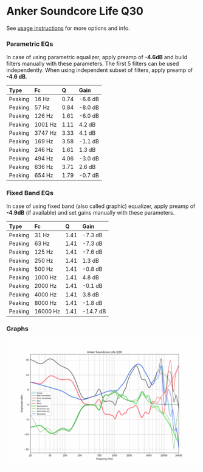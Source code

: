 # Anker Soundcore Life Q30
See [usage instructions](https://github.com/jaakkopasanen/AutoEq#usage) for more options and info.

### Parametric EQs
In case of using parametric equalizer, apply preamp of **-4.6dB** and build filters manually
with these parameters. The first 5 filters can be used independently.
When using independent subset of filters, apply preamp of **-4.6 dB**.

| Type    | Fc      |    Q | Gain    |
|:--------|:--------|:-----|:--------|
| Peaking | 16 Hz   | 0.74 | -6.6 dB |
| Peaking | 57 Hz   | 0.84 | -8.0 dB |
| Peaking | 126 Hz  | 1.61 | -6.0 dB |
| Peaking | 1001 Hz | 1.11 | 4.2 dB  |
| Peaking | 3747 Hz | 3.33 | 4.1 dB  |
| Peaking | 169 Hz  | 3.58 | -1.1 dB |
| Peaking | 246 Hz  | 1.61 | 1.3 dB  |
| Peaking | 494 Hz  | 4.06 | -3.0 dB |
| Peaking | 636 Hz  | 3.71 | 2.6 dB  |
| Peaking | 654 Hz  | 1.79 | -0.7 dB |

### Fixed Band EQs
In case of using fixed band (also called graphic) equalizer, apply preamp of **-4.9dB**
(if available) and set gains manually with these parameters.

| Type    | Fc       |    Q | Gain     |
|:--------|:---------|:-----|:---------|
| Peaking | 31 Hz    | 1.41 | -7.3 dB  |
| Peaking | 63 Hz    | 1.41 | -7.3 dB  |
| Peaking | 125 Hz   | 1.41 | -7.6 dB  |
| Peaking | 250 Hz   | 1.41 | 1.3 dB   |
| Peaking | 500 Hz   | 1.41 | -0.8 dB  |
| Peaking | 1000 Hz  | 1.41 | 4.8 dB   |
| Peaking | 2000 Hz  | 1.41 | -0.1 dB  |
| Peaking | 4000 Hz  | 1.41 | 3.8 dB   |
| Peaking | 8000 Hz  | 1.41 | -1.8 dB  |
| Peaking | 16000 Hz | 1.41 | -14.7 dB |

### Graphs
![](./Anker%20Soundcore%20Life%20Q30.png)